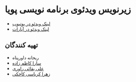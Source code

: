 # زیرنویس ویدئوی برنامه نویسی پویا

* [ لینک ویدئو در یوتیوب](https://youtu.be/oifN-YVlrq8)
* [ لینک ویدئو در آپارات]()

## تهیه کنندگان

- ریحانه داورپناه
- [سارا کاظم زاده](https://github.com/SaraKazemzadeAtar)
- [علی بقائی راوری](https://github.com/FarerABR)
- [زهرا کرباسی کاخکی](https://github.com/ZKarbasi)
